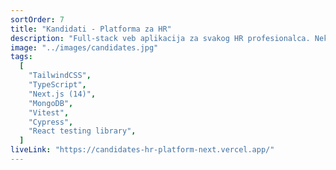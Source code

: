 ```yaml
---
sortOrder: 7
title: "Kandidati - Platforma za HR"
description: "Full-stack veb aplikacija za svakog HR profesionalca. Neke od funkcija: pretraga kandidata po imenu ili veštini, dodavanje/uklanjanje/menjanje kandidata itd."
image: "../images/candidates.jpg"
tags:
  [
    "TailwindCSS",
    "TypeScript",
    "Next.js (14)",
    "MongoDB",
    "Vitest",
    "Cypress",
    "React testing library",
  ]
liveLink: "https://candidates-hr-platform-next.vercel.app/"
---
```

